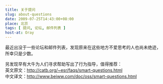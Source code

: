 ```yaml
---
title: 关于提问
slug: about-questions
date: 2009-07-25T14:43:00+08:00
place: 北京
tags: [ 提问, 论坛, 邮件列表 ]
host-at: Oray
---
```

最近出没于一些论坛和邮件列表，发现原来在这些地方不爱思考的人也尚未绝迹，所幸只是少数。

另发现早有大牛为人们寻求帮助写出了行为指导，值得推荐：<br />
英文原文：<http://catb.org/~esr/faqs/smart-questions.html><br />
中文译文：<http://www.beiww.com/doc/oss/smart-questions.html><br />
